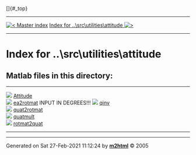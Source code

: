 []{#_top}

  -------------------------------------------------------------------- -----------------------------------------------------------------------------------
  [![\<](../../../../left.png) Master index](../../../../index.html)     [Index for ..\\src\\utilities\\attitude ![\>](../../../../right.png)](index.html)
  -------------------------------------------------------------------- -----------------------------------------------------------------------------------

# Index for ..\\src\\utilities\\attitude

## Matlab files in this directory:

  ----------------------------------------------------------------- ---------------------
  ![](../../../../matlabicon.gif) [Attitude](Attitude.html)         
  ![](../../../../matlabicon.gif) [ea2rotmat](ea2rotmat.html)       INPUT IN DEGREES!!!
  ![](../../../../matlabicon.gif) [qinv](qinv.html)                 
  ![](../../../../matlabicon.gif) [quat2rotmat](quat2rotmat.html)   
  ![](../../../../matlabicon.gif) [quatmult](quatmult.html)         
  ![](../../../../matlabicon.gif) [rotmat2quat](rotmat2quat.html)   
  ----------------------------------------------------------------- ---------------------

------------------------------------------------------------------------

Generated on Sat 27-Feb-2021 11:12:24 by
**[m2html](http://www.artefact.tk/software/matlab/m2html/ "Matlab Documentation in HTML")**
© 2005
